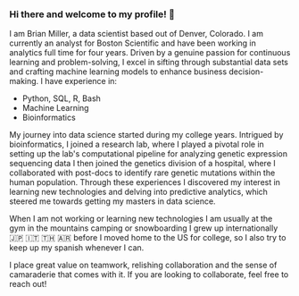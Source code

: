 ### Hi there and welcome to my profile! 👋

I am Brian Miller, a data scientist based out of Denver, Colorado. I am currently an analyst for Boston Scientific and have been working in analytics full time for four years. Driven by a genuine passion for continuous learning and problem-solving, I excel in sifting through substantial data sets and crafting machine learning models to enhance business decision-making. I have experience in:  
* Python, SQL, R, Bash
* Machine Learning
* Bioinformatics

My journey into data science started during my college years. Intrigued by bioinformatics, I joined a research lab, where I played a pivotal role in setting up the lab's computational pipeline for analyzing genetic expression sequencing data I then joined the genetics division of a hospital, where I collaborated with post-docs to identify rare genetic mutations within the human population. Through these experiences I discovered my interest in learning new technologies and delving into predictive analytics, which steered me towards getting my masters in data science.

When I am not working or learning new technologies I am usually at the gym in the mountains camping or snowboarding I grew up internationally :jp: :it: :thailand: :argentina: before I moved home to the US for college, so I also try to keep up my spanish whenever I can. 

I place great value on teamwork, relishing collaboration and the sense of camaraderie that comes with it. If you are looking to collaborate, feel free to reach out!
